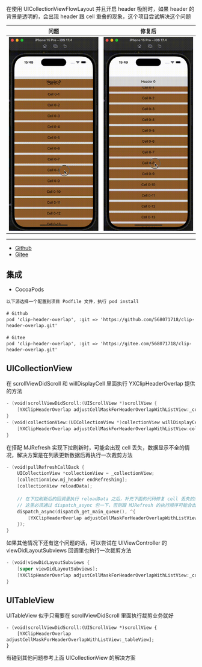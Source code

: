 

在使用 UICollectionViewFlowLayout 并且开启 header 吸附时，如果 header 的背景是透明的，会出现 header 跟 cell 重叠的现象，这个项目尝试解决这个问题  

| 问题 | 修复后 |
| - | - |
| ![img](./explain/1734076307168.614.gif) | ![img](./explain/1734076306715.399.gif) |

---  

* [Github](https://github.com/568071718/clip-header-overlap)    
* [Gitee](https://gitee.com/568071718/clip-header-overlap)  

## 集成  

* CocoaPods  
```
以下源选择一个配置到项目 Podfile 文件，执行 pod install  

# Github  
pod 'clip-header-overlap', :git => 'https://github.com/568071718/clip-header-overlap.git'  

# Gitee  
pod 'clip-header-overlap', :git => 'https://gitee.com/568071718/clip-header-overlap.git'  
```

## UICollectionView  

在 scrollViewDidScroll 和 willDisplayCell 里面执行 YXClipHeaderOverlap 提供的方法  
```swift
- (void)scrollViewDidScroll:(UIScrollView *)scrollView {
    [YXClipHeaderOverlap adjustCellMaskForHeaderOverlapWithListView:_collectionView];
}
- (void)collectionView:(UICollectionView *)collectionView willDisplayCell:(UICollectionViewCell *)cell forItemAtIndexPath:(NSIndexPath *)indexPath {
    [YXClipHeaderOverlap adjustCellMaskForHeaderOverlapWithListView:collectionView willDisplayCell:cell];
}
```  

在搭配 MJRefresh 实现下拉刷新时，可能会出现 cell 丢失，数据显示不全的情况，解决方案是在列表更新数据后再执行一次裁剪方法  

```swift
- (void)pullRefreshCallBack {
    UICollectionView *collectionView = _collectionView;
    [collectionView.mj_header endRefreshing];
    [collectionView reloadData];
    
    // 在下拉刷新后的回调里执行 reloadData 之后，补充下面的代码修复 cell 丢失的问题
    // 这里必须通过 dispatch_async 包一下，否则跟 MJRefresh 的执行顺序可能会出现冲突
    dispatch_async(dispatch_get_main_queue(), ^{
        [YXClipHeaderOverlap adjustCellMaskForHeaderOverlapWithListView:collectionView];
    });
}
```

如果其他情况下还有这个问题的话，可以尝试在 UIViewController 的 viewDidLayoutSubviews 回调里也执行一次裁剪方法  

```swift
- (void)viewDidLayoutSubviews {
    [super viewDidLayoutSubviews];
    [YXClipHeaderOverlap adjustCellMaskForHeaderOverlapWithListView:_collectionView];
}
```

## UITableView  

UITableView 似乎只需要在 scrollViewDidScroll 里面执行裁剪业务就好   

```
- (void)scrollViewDidScroll:(UIScrollView *)scrollView {
    [YXClipHeaderOverlap adjustCellMaskForHeaderOverlapWithListView:_tableView];
}
```

有碰到其他问题参考上面 UICollectionView 的解决方案  


